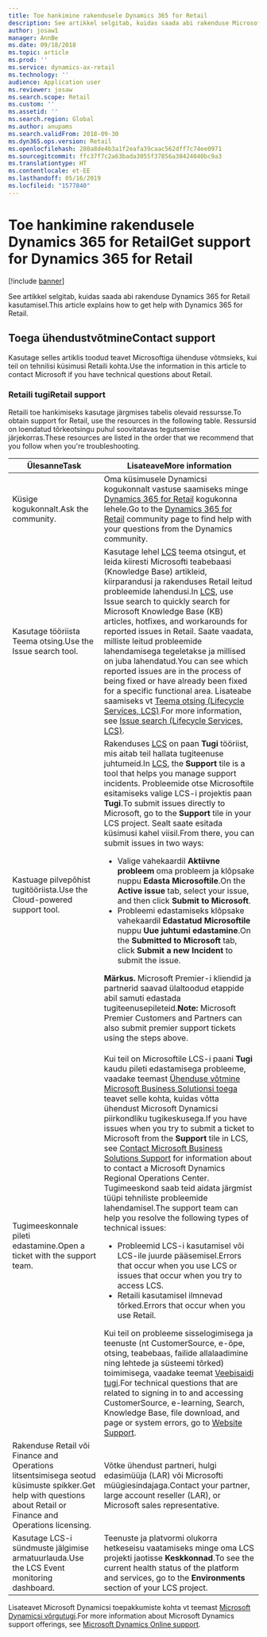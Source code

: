 ```yaml
---
title: Toe hankimine rakendusele Dynamics 365 for Retail
description: See artikkel selgitab, kuidas saada abi rakenduse Microsoft Dynamics 365 for Retail kasutamisel.
author: josaw1
manager: AnnBe
ms.date: 09/18/2018
ms.topic: article
ms.prod: ''
ms.service: dynamics-ax-retail
ms.technology: ''
audience: Application user
ms.reviewer: josaw
ms.search.scope: Retail
ms.custom: ''
ms.assetid: ''
ms.search.region: Global
ms.author: anupams
ms.search.validFrom: 2018-09-30
ms.dyn365.ops.version: Retail
ms.openlocfilehash: 280a8de4b3a1f2eafa39caac562dff7c74ee0971
ms.sourcegitcommit: ffc37f7c2a63bada3055f37856a30424040bc9a3
ms.translationtype: HT
ms.contentlocale: et-EE
ms.lasthandoff: 05/16/2019
ms.locfileid: "1577840"
---
```

# <a name="get-support-for-dynamics-365-for-retail"></a><span data-ttu-id="2a905-103">Toe hankimine rakendusele Dynamics 365 for Retail</span><span class="sxs-lookup"><span data-stu-id="2a905-103">Get support for Dynamics 365 for Retail</span></span>

[!include [banner](../includes/banner.md)]

<span data-ttu-id="2a905-104">See artikkel selgitab, kuidas saada abi rakenduse Dynamics 365 for Retail kasutamisel.</span><span class="sxs-lookup"><span data-stu-id="2a905-104">This article explains how to get help with Dynamics 365 for Retail.</span></span>

## <a name="contact-support"></a><span data-ttu-id="2a905-105">Toega ühendustvõtmine</span><span class="sxs-lookup"><span data-stu-id="2a905-105">Contact support</span></span>

<span data-ttu-id="2a905-106">Kasutage selles artiklis toodud teavet Microsoftiga ühenduse võtmsieks, kui teil on tehnilisi küsimusi Retaili kohta.</span><span class="sxs-lookup"><span data-stu-id="2a905-106">Use the information in this article to contact Microsoft if you have technical questions about Retail.</span></span>

### <a name="retail-support"></a><span data-ttu-id="2a905-107">Retaili tugi</span><span class="sxs-lookup"><span data-stu-id="2a905-107">Retail support</span></span>

<span data-ttu-id="2a905-108">Retaili toe hankimiseks kasutage järgmises tabelis olevaid ressursse.</span><span class="sxs-lookup"><span data-stu-id="2a905-108">To obtain support for Retail, use the resources in the following table.</span></span> <span data-ttu-id="2a905-109">Ressursid on loendatud tõrkeotsingu puhul soovitatavas tegutsemise järjekorras.</span><span class="sxs-lookup"><span data-stu-id="2a905-109">These resources are listed in the order that we recommend that you follow when you're troubleshooting.</span></span>

<table>
<thead>
<tr>
<th><span data-ttu-id="2a905-110">Ülesanne</span><span class="sxs-lookup"><span data-stu-id="2a905-110">Task</span></span></th>
<th><span data-ttu-id="2a905-111">Lisateave</span><span class="sxs-lookup"><span data-stu-id="2a905-111">More information</span></span></th>
</tr>
</thead>
<tbody>
<tr>
<td><span data-ttu-id="2a905-112">Küsige kogukonnalt.</span><span class="sxs-lookup"><span data-stu-id="2a905-112">Ask the community.</span></span></td>
<td><span data-ttu-id="2a905-113">Oma küsimusele Dynamicsi kogukonnalt vastuse saamiseks minge <a href="https://community.dynamics.com/365/retail">Dynamics 365 for Retail</a> kogukonna lehele.</span><span class="sxs-lookup"><span data-stu-id="2a905-113">Go to the <a href="https://community.dynamics.com/365/retail">Dynamics 365 for Retail</a> community page to find help with your questions from the Dynamics community.</span></span></td>
</tr>
<tr>
<td><span data-ttu-id="2a905-114">Kasutage tööriista Teema otsing.</span><span class="sxs-lookup"><span data-stu-id="2a905-114">Use the Issue search tool.</span></span></td>
<td><span data-ttu-id="2a905-115">Kasutage lehel <a href="https://lcs.dynamics.com/">LCS</a> teema otsingut, et leida kiiresti Microsofti teabebaasi (Knowledge Base) artikleid, kiirparandusi ja rakenduses Retail leitud probleemide lahendusi.</span><span class="sxs-lookup"><span data-stu-id="2a905-115">In <a href="https://lcs.dynamics.com/">LCS</a>, use Issue search to quickly search for Microsoft Knowledge Base (KB) articles, hotfixes, and workarounds for reported issues in Retail.</span></span> <span data-ttu-id="2a905-116">Saate vaadata, milliste leitud probleemide lahendamisega tegeletakse ja millised on juba lahendatud.</span><span class="sxs-lookup"><span data-stu-id="2a905-116">You can see which reported issues are in the process of being fixed or have already been fixed for a specific functional area.</span></span> <span data-ttu-id="2a905-117">Lisateabe saamiseks vt <a href="https://docs.microsoft.com/dynamics365/unified-operations/dev-itpro/lifecycle-services/issue-search-lcs">Teema otsing (Lifecycle Services, LCS)</a>.</span><span class="sxs-lookup"><span data-stu-id="2a905-117">For more information, see <a href="https://docs.microsoft.com/dynamics365/unified-operations/dev-itpro/lifecycle-services/issue-search-lcs">Issue search (Lifecycle Services, LCS)</a>.</span></span></td>
</tr>
<tr>
<td><span data-ttu-id="2a905-118">Kastuage pilvepõhist tugitööriista.</span><span class="sxs-lookup"><span data-stu-id="2a905-118">Use the Cloud-powered support tool.</span></span></td>
<td><span data-ttu-id="2a905-119">Rakenduses <a href="https://lcs.dynamics.com/">LCS</a> on paan <strong>Tugi</strong> tööriist, mis aitab teil hallata tugiteenuse juhtumeid.</span><span class="sxs-lookup"><span data-stu-id="2a905-119">In <a href="https://lcs.dynamics.com/">LCS</a>, the <strong>Support</strong> tile is a tool that helps you manage support incidents.</span></span> <span data-ttu-id="2a905-120">Probleemide otse Microsoftile esitamiseks valige LCS-i projektis paan <strong>Tugi</strong>.</span><span class="sxs-lookup"><span data-stu-id="2a905-120">To submit issues directly to Microsoft, go to the <strong>Support</strong> tile in your LCS project.</span></span> <span data-ttu-id="2a905-121">Sealt saate esitada küsimusi kahel viisil.</span><span class="sxs-lookup"><span data-stu-id="2a905-121">From there, you can submit issues in two ways:</span></span>
<ul>
<li><span data-ttu-id="2a905-122">Valige vahekaardil <strong>Aktiivne probleem</strong> oma probleem ja klõpsake nuppu <strong>Edasta Microsoftile</strong>.</span><span class="sxs-lookup"><span data-stu-id="2a905-122">On the <strong>Active issue</strong> tab, select your issue, and then click <strong>Submit to Microsoft</strong>.</span></span></li>
<li><span data-ttu-id="2a905-123">Probleemi edastamiseks klõpsake vahekaardil <strong>Edastatud Microsoftile</strong> nuppu <strong>Uue juhtumi edastamine</strong>.</span><span class="sxs-lookup"><span data-stu-id="2a905-123">On the <strong>Submitted to Microsoft</strong> tab, click <strong>Submit a new Incident</strong> to submit the issue.</span></span></li>
</ul>
<p><span data-ttu-id="2a905-124"><strong>Märkus.</strong> Microsoft Premier-i kliendid ja partnerid saavad ülaltoodud etappide abil samuti edastada tugiteenusepileteid.</span><span class="sxs-lookup"><span data-stu-id="2a905-124"><strong>Note:</strong> Microsoft Premier Customers and Partners can also submit premier support tickets using the steps above.</span></span></p>
</td>
</tr>
<tr>
<td><span data-ttu-id="2a905-125">Tugimeeskonnale pileti edastamine.</span><span class="sxs-lookup"><span data-stu-id="2a905-125">Open a ticket with the support team.</span></span></td>
<td><span data-ttu-id="2a905-126">Kui teil on Microsoftile LCS-i paani <strong>Tugi</strong> kaudu pileti edastamisega probleeme, vaadake teemast <a href="https://mbs.microsoft.com/customersource/northamerica/ax/support/support-news/global_support_contacts_eng">Ühenduse võtmine Microsoft Business Solutionsi toega</a> teavet selle kohta, kuidas võtta ühendust Microsoft Dynamicsi piirkondliku tugikeskusega.</span><span class="sxs-lookup"><span data-stu-id="2a905-126">If you have issues when you try to submit a ticket to Microsoft from the <strong>Support</strong> tile in LCS, see <a href="https://mbs.microsoft.com/customersource/northamerica/ax/support/support-news/global_support_contacts_eng">Contact Microsoft Business Solutions Support</a> for information about to contact a Microsoft Dynamics Regional Operations Center.</span></span> <span data-ttu-id="2a905-127">Tugimeeskond saab teid aidata järgmist tüüpi tehniliste probleemide lahendamisel.</span><span class="sxs-lookup"><span data-stu-id="2a905-127">The support team can help you resolve the following types of technical issues:</span></span>
<ul>
<li><span data-ttu-id="2a905-128">Probleemid LCS-i kasutamisel või LCS-ile juurde pääsemisel.</span><span class="sxs-lookup"><span data-stu-id="2a905-128">Errors that occur when you use LCS or issues that occur when you try to access LCS.</span></span></li>
<li><span data-ttu-id="2a905-129">Retaili kasutamisel ilmnevad tõrked.</span><span class="sxs-lookup"><span data-stu-id="2a905-129">Errors that occur when you use Retail.</span></span></li>
</ul>
<span data-ttu-id="2a905-130">Kui teil on probleeme sisselogimisega ja teenuste (nt CustomerSource, e-õpe, otsing, teabebaas, failide allalaadimine ning lehtede ja süsteemi tõrked) toimimisega, vaadake teemat <a href="https://mbs2.microsoft.com/members/VoiceSupport/VoiceSupportInternal.aspx">Veebisaidi tugi</a>.</span><span class="sxs-lookup"><span data-stu-id="2a905-130">For technical questions that are related to signing in to and accessing CustomerSource, e-learning, Search, Knowledge Base, file download, and page or system errors, go to <a href="https://mbs2.microsoft.com/members/VoiceSupport/VoiceSupportInternal.aspx">Website Support</a>.</span></span></td>
</tr>
<tr>
<td><span data-ttu-id="2a905-131">Rakenduse Retail või Finance and Operations litsentsimisega seotud küsimuste spikker.</span><span class="sxs-lookup"><span data-stu-id="2a905-131">Get help with questions about Retail or Finance and Operations licensing.</span></span></td>
<td><span data-ttu-id="2a905-132">Võtke ühendust partneri, hulgi edasimüüja (LAR) või Microsofti müügiesindajaga.</span><span class="sxs-lookup"><span data-stu-id="2a905-132">Contact your partner, large account reseller (LAR), or Microsoft sales representative.</span></span></td>
</tr>
<tr>
<td><span data-ttu-id="2a905-133">Kasutage LCS-i sündmuste jälgimise armatuurlauda.</span><span class="sxs-lookup"><span data-stu-id="2a905-133">Use the LCS Event monitoring dashboard.</span></span></td>
<td><span data-ttu-id="2a905-134">Teenuste ja platvormi olukorra hetkeseisu vaatamiseks minge oma LCS projekti jaotisse <strong>Keskkonnad</strong>.</span><span class="sxs-lookup"><span data-stu-id="2a905-134">To see the current health status of the platform and services, go to the <strong>Environments</strong> section of your LCS project.</span></span></td>
</tr>
</tbody>
</table>

<span data-ttu-id="2a905-135">Lisateavet Microsoft Dynamicsi toepakkumiste kohta vt teemast [Microsoft Dynamicsi võrgutugi](https://dynamics.microsoft.com/support/).</span><span class="sxs-lookup"><span data-stu-id="2a905-135">For more information about Microsoft Dynamics support offerings, see [Microsoft Dynamics Online support](https://dynamics.microsoft.com/support/).</span></span>
